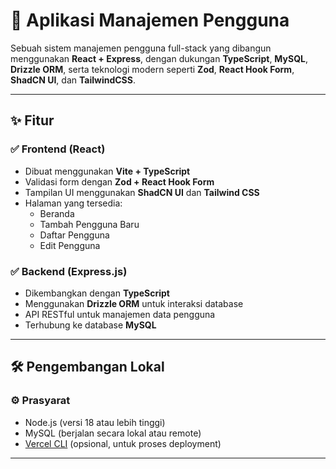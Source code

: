 # 🧩 Aplikasi Manajemen Pengguna

Sebuah sistem manajemen pengguna full-stack yang dibangun menggunakan **React + Express**, dengan dukungan **TypeScript**, **MySQL**, **Drizzle ORM**, serta teknologi modern seperti **Zod**, **React Hook Form**, **ShadCN UI**, dan **TailwindCSS**.

---

## ✨ Fitur

### ✅ Frontend (React)
- Dibuat menggunakan **Vite + TypeScript**
- Validasi form dengan **Zod + React Hook Form**
- Tampilan UI menggunakan **ShadCN UI** dan **Tailwind CSS**
- Halaman yang tersedia:
  - Beranda
  - Tambah Pengguna Baru
  - Daftar Pengguna
  - Edit Pengguna

### ✅ Backend (Express.js)
- Dikembangkan dengan **TypeScript**
- Menggunakan **Drizzle ORM** untuk interaksi database
- API RESTful untuk manajemen data pengguna
- Terhubung ke database **MySQL**

---

## 🛠️ Pengembangan Lokal

### ⚙️ Prasyarat
- Node.js (versi 18 atau lebih tinggi)
- MySQL (berjalan secara lokal atau remote)
- [Vercel CLI](https://vercel.com/docs/cli) (opsional, untuk proses deployment)

---
